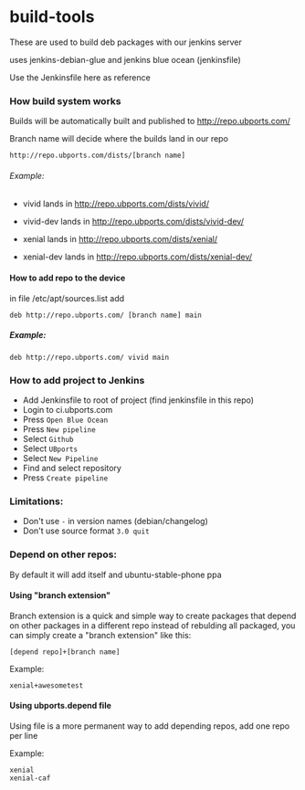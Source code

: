 # build-tools

These are used to build deb packages with our jenkins server

uses jenkins-debian-glue and jenkins blue ocean (jenkinsfile)

Use the Jenkinsfile here as reference

### How build system works

Builds will be automatically built and published to http://repo.ubports.com/

Branch name will decide where the builds land in our repo

```
http://repo.ubports.com/dists/[branch name]
```

###### Example:

- vivid lands in http://repo.ubports.com/dists/vivid/
- vivid-dev lands in http://repo.ubports.com/dists/vivid-dev/

- xenial lands in http://repo.ubports.com/dists/xenial/
- xenial-dev lands in http://repo.ubports.com/dists/xenial-dev/

#### How to add repo to the device

in file /etc/apt/sources.list add

```
deb http://repo.ubports.com/ [branch name] main
```

##### Example:

```
deb http://repo.ubports.com/ vivid main
```

### How to add project to Jenkins

- Add Jenkinsfile to root of project (find jenkinsfile in this repo)
- Login to ci.ubports.com
- Press `Open Blue Ocean`
- Press `New pipeline`
- Select `Github`
- Select `UBports`
- Select `New Pipeline`
- Find and select repository
- Press `Create pipeline`

### Limitations:

- Don't use `-` in version names (debian/changelog)
- Don't use source format `3.0 quit`

### Depend on other repos:
By default it will add itself and ubuntu-stable-phone ppa

#### Using "branch extension"

Branch extension is a quick and simple way to create packages that depend on
other packages in a different repo instead of rebulding all packaged,
you can simply create a "branch extension" like this:
```
[depend repo]+[branch name]
```

Example:

```
xenial+awesometest
```

#### Using ubports.depend file

Using file is a more permanent way to add depending repos, add one repo per line

Example:

```
xenial
xenial-caf
```
